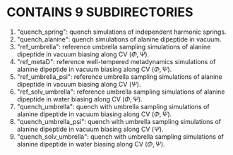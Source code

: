 # CONTAINS 9 SUBDIRECTORIES #

1. "quench_spring": quench simulations of independent harmonic springs.
2. "quench_alanine": quench simulations of alanine dipeptide in vacuum.
3. "ref_umbrella": reference umbrella sampling simulations of alanine dipeptide in vacuum biasing along CV ($\Phi,\Psi$).
4. "ref_metaD": reference well-tempered metadynamics simulations of alanine dipeptide in vacuum biasing along CV ($\Phi,\Psi$).
5. "ref_umbrella_psi": reference umbrella sampling simulations of alanine dipeptide in vacuum biasing along CV ($\Psi$).
6. "ref_solv_umbrella": reference umbrella sampling simulations of alanine dipeptide in water biasing along CV ($\Phi,\Psi$).
7. "quench_umbrella": quench with umbrella sampling simulations of alanine dipeptide in vacuum biasing along CV ($\Phi,\Psi$).
8. "quench_umbrella_psi": quench with umbrella sampling simulations of alanine dipeptide in vacuum biasing along CV ($\Psi$).
9. "quench_solv_umbrella": quench with umbrella sampling simulations of alanine dipeptide in water biasing along CV ($\Phi,\Psi$).
